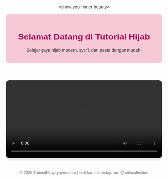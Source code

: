 <show you'r inner beauty>
<html lang="id">
<head>
  <meta charset="UTF-8">
  <meta name="viewport" content="width=device-width, initial-scale=1">
  <title>Tutorial Hijab Modern</title>
  <style>
    body {
      font-family: Arial, sans-serif;
      background-color: #fdfdfd;
      color: #333;
      padding: 20px;
      text-align: center;
    }
    header {
      background-color: #f5c9d6;
      padding: 20px;
      border-radius: 10px;
    }
    h1 {
      color: #a60052;
    }
    .video-container {
      margin: 30px auto;
      max-width: 600px;
    }
    video {
      width: 100%;
      border-radius: 10px;
      box-shadow: 0 4px 8px rgba(0,0,0,0.2);
    }
    .description {
      margin-top: 10px;
      font-size: 1.1em;
    }
    footer {
      margin-top: 40px;
      color: #777;
      font-size: 0.9em;
    }
  </style>
</head>
<body>

  <header>
    <h1>Selamat Datang di Tutorial Hijab</h1>
    <p>Belajar gaya hijab modern, syar'i, dan pesta dengan mudah!</p>
  </header>

  <div class="video-container">
    <video controls>
      <source src="video/tutorial-hijab1.mp4" type="video/mp4">
      Maaf, browser Anda tidak mendukung pemutaran video.
    </<iframe width="100%" height="315" src="https://youtube.com/shorts/qByjUc4Oylk?si=EH4xjt44PhOYzTfc" 
frameborder="0" allowfullscreen></iframe>
>
    <div class="description">
      <h2>Hijab Pesta Elegan</h2>
      <p>Tutorial hijab untuk acara formal atau pesta. Simple, anggun, dan cepat!</p>
    </div>
  </div>

  <footer>
    &copy; 2025 TutorialHijayt:yaymutiara | Ikuti kami di Instagram: @veilacollection
  </footer>

</body>
</html>
